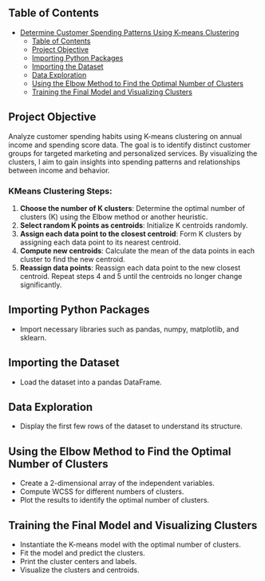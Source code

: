 ## Table of Contents
- [Determine Customer Spending Patterns Using K-means Clustering](#determine-customer-spending-patterns-using-k-means-clustering)
  - [Table of Contents](#table-of-contents)
  - [Project Objective](#project-objective)
  - [Importing Python Packages](#importing-python-packages)
  - [Importing the Dataset](#importing-the-dataset)
  - [Data Exploration](#data-exploration)
  - [Using the Elbow Method to Find the Optimal Number of Clusters](#using-the-elbow-method-to-find-the-optimal-number-of-clusters)
  - [Training the Final Model and Visualizing Clusters](#training-the-final-model-and-visualizing-clusters)

## Project Objective
Analyze customer spending habits using K-means clustering on annual income and spending score data. The goal is to identify distinct customer groups for targeted marketing and personalized services. By visualizing the clusters, I aim to gain insights into spending patterns and relationships between income and behavior.

### KMeans Clustering Steps:
1. **Choose the number of K clusters**: Determine the optimal number of clusters (K) using the Elbow method or another heuristic.
2. **Select random K points as centroids**: Initialize K centroids randomly.
3. **Assign each data point to the closest centroid**: Form K clusters by assigning each data point to its nearest centroid.
4. **Compute new centroids**: Calculate the mean of the data points in each cluster to find the new centroid.
5. **Reassign data points**: Reassign each data point to the new closest centroid. Repeat steps 4 and 5 until the centroids no longer change significantly.

## Importing Python Packages
- Import necessary libraries such as pandas, numpy, matplotlib, and sklearn.

## Importing the Dataset
- Load the dataset into a pandas DataFrame.

## Data Exploration
- Display the first few rows of the dataset to understand its structure.

## Using the Elbow Method to Find the Optimal Number of Clusters
- Create a 2-dimensional array of the independent variables.
- Compute WCSS for different numbers of clusters.
- Plot the results to identify the optimal number of clusters.

## Training the Final Model and Visualizing Clusters
- Instantiate the K-means model with the optimal number of clusters.
- Fit the model and predict the clusters.
- Print the cluster centers and labels.
- Visualize the clusters and centroids.
